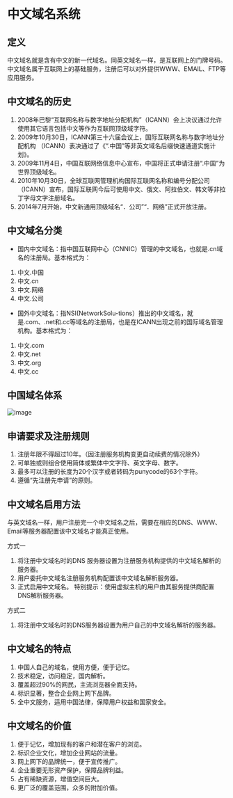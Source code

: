# 中文域名系统

## 定义

中文域名就是含有中文的新一代域名。同英文域名一样，是互联网上的门牌号码。中文域名属于互联网上的基础服务，注册后可以对外提供WWW、EMAIL、FTP等应用服务。

## 中文域名的历史

1. 2008年巴黎“互联网名称与数字地址分配机构”（ICANN）会上决议通过允许使用其它语言包括中文等作为互联网顶级域字符。
2. 2009年10月30日，ICANN第三十六届会议上，国际互联网名称与数字地址分配机构 （ICANN）表决通过了《“.中国”等非英文域名后缀快速通道实施计划》。
3. 2009年11月4日，中国互联网络信息中心宣布，中国将正式申请注册“.中国”为世界顶级域名。
4. 2010年10月30日，全球互联网管理机构国际互联网名称和编号分配公司（ICANN）宣布，国际互联网今后可使用中文、俄文、阿拉伯文、韩文等非拉丁字母文字注册域名。
5. 2014年7月开始，中文新通用顶级域名“．公司”“．网络”正式开放注册。


## 中文域名分类

* 国内中文域名：指中国互联网中心（CNNIC）管理的中文域名，也就是.cn域名的注册局。基本格式为：

1. 中文.中国
2. 中文.cn
3. 中文.网络
4. 中文.公司

* 国外中文域名：指NSI(NetworkSolu-tions）推出的中文域名，就是.com、.net和.cc等域名的注册局，也是在ICANN出现之前的国际域名管理机构。基本格式为：

1. 中文.com
2. 中文.net
3. 中文.org
4. 中文.cc

## 中国域名体系
![image](https://github.com/wq0712/ns/blob/master/2017-2/Final%20assignment_ly_wq/%E4%B8%AD%E5%9B%BD%E5%9F%9F%E5%90%8D%E4%BD%93%E7%B3%BB.png?raw=true)

## 申请要求及注册规则

1. 注册年限不得超过10年。（因注册服务机构变更自动续费的情况除外）
2. 可单独或则组合使用简体或繁体中文字符、英文字母、数字。
3. 最多可以注册的长度为20个汉字或者转码为punycode的63个字符。
4. 遵循“先注册先申请”的原则。

## 中文域名启用方法

与英文域名一样，用户注册完一个中文域名之后，需要在相应的DNS、WWW、Email等服务器配置该中文域名才能真正使用。

方式一

1. 将注册中文域名时的DNS 服务器设置为注册服务机构提供的中文域名解析的服务器。
2. 用户委托中文域名注册服务机构配置该中文域名解析服务器。
3. 正式启用中文域名。
特别提示：使用虚拟主机的用户由其服务提供商配置DNS解析服务器。

方式二

1. 将注册中文域名时的DNS服务器设置为用户自己的中文域名解析的服务器。

## 中文域名的特点

1. 中国人自己的域名，使用方便，便于记忆。
2. 技术稳定，访问稳定，国内解析。
3. 覆盖超过90%的网民，主流浏览器全面支持。
4. 标识显著，整合企业网上网下品牌。
5. 全中文服务，适用中国法律，保障用户权益和国家安全。

## 中文域名的价值

1. 便于记忆，增加现有的客户和潜在客户的浏览。
2. 标识企业文化，增加企业网站的流量。
3. 网上网下的品牌统一，便于宣传推广。
4. 企业重要无形资产保护，保障品牌利益。
5. 占有稀缺资源，增值空间巨大。
6. 更广泛的覆盖范围，众多的附加价值。
